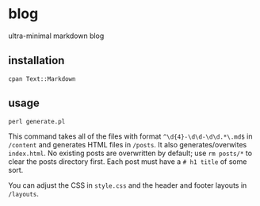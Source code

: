 # blog

ultra-minimal markdown blog

## installation

```
cpan Text::Markdown
```

## usage

```
perl generate.pl
```

This command takes all of the files with format `^\d{4}-\d\d-\d\d.*\.md$` in `/content` and generates HTML files in `/posts`. It also generates/overwites `index.html`. No existing posts are overwritten by default; use `rm posts/*` to clear the posts directory first. Each post must have a `# h1 title` of some sort.

You can adjust the CSS in `style.css` and the header and footer layouts in `/layouts`.
